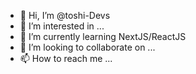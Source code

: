 - 👋 Hi, I’m @toshi-Devs
- 👀 I’m interested in ...
- 🌱 I’m currently learning NextJS/ReactJS
- 💞️ I’m looking to collaborate on ...
- 📫 How to reach me ...

<!---
toshi-Devs/toshi-Devs is a ✨ special ✨ repository because its `README.md` (this file) appears on your GitHub profile.
You can click the Preview link to take a look at your changes.
--->
